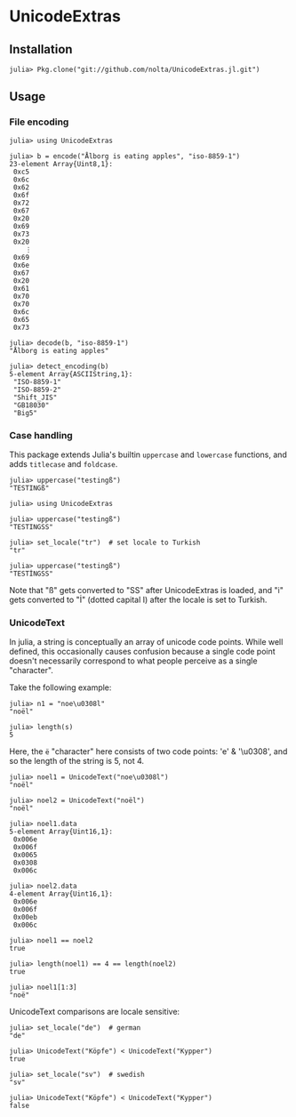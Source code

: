 UnicodeExtras
=============

Installation
------------

    julia> Pkg.clone("git://github.com/nolta/UnicodeExtras.jl.git")

Usage
-----

### File encoding

```jlcon
julia> using UnicodeExtras

julia> b = encode("Ålborg is eating apples", "iso-8859-1")
23-element Array{Uint8,1}:
 0xc5
 0x6c
 0x62
 0x6f
 0x72
 0x67
 0x20
 0x69
 0x73
 0x20
    ⋮
 0x69
 0x6e
 0x67
 0x20
 0x61
 0x70
 0x70
 0x6c
 0x65
 0x73

julia> decode(b, "iso-8859-1")
"Ålborg is eating apples"

julia> detect_encoding(b)
5-element Array{ASCIIString,1}:
 "ISO-8859-1"
 "ISO-8859-2"
 "Shift_JIS" 
 "GB18030"   
 "Big5"      
```

### Case handling

This package extends Julia's builtin `uppercase` and `lowercase` functions,
and adds `titlecase` and `foldcase`.

```jlcon
julia> uppercase("testingß")
"TESTINGß"

julia> using UnicodeExtras

julia> uppercase("testingß")
"TESTINGSS"

julia> set_locale("tr")  # set locale to Turkish
"tr"

julia> uppercase("testingß")
"TESTİNGSS"
```

Note that "ß" gets converted to "SS" after UnicodeExtras is loaded,
and "i" gets converted to "İ" (dotted capital I)
after the locale is set to Turkish.

### UnicodeText

In julia, a string is conceptually an array of unicode code points.
While well defined, this occasionally causes confusion because a single
code point doesn't necessarily correspond to what people perceive as a single
"character".

Take the following example:

```jlcon
julia> n1 = "noe\u0308l"
"noël"

julia> length(s)
5
```

Here, the `ë` "character" here consists of two code points: 'e' & '\u0308',
and so the length of the string is 5, not 4.

```jlcon
julia> noel1 = UnicodeText("noe\u0308l")
"noël"

julia> noel2 = UnicodeText("noël")
"noël"

julia> noel1.data
5-element Array{Uint16,1}:
 0x006e
 0x006f
 0x0065
 0x0308
 0x006c

julia> noel2.data
4-element Array{Uint16,1}:
 0x006e
 0x006f
 0x00eb
 0x006c

julia> noel1 == noel2
true

julia> length(noel1) == 4 == length(noel2)
true

julia> noel1[1:3]
"noë"
```

UnicodeText comparisons are locale sensitive:

```
julia> set_locale("de")  # german
"de"

julia> UnicodeText("Köpfe") < UnicodeText("Kypper")
true

julia> set_locale("sv")  # swedish
"sv"

julia> UnicodeText("Köpfe") < UnicodeText("Kypper")
false
```
